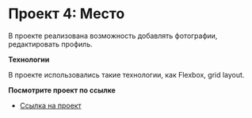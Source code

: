 # Проект 4: Место

В проекте реализована возможность добавлять фотографии, редактировать профиль.

**Технологии**

В проекте использовались такие технологии, как Flexbox, grid layout.

**Посмотрите проект по ссылке**

* [Ссылка на проект](https://dmpavlova.github.io/mesto/index.html)